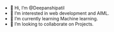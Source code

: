 - 👋 Hi, I’m @Deepanshipatil
- 👀 I’m interested in web development and AIML.
- 🌱 I’m currently learning Machine learning.
- 💞️ I’m looking to collaborate on Projects.

<!---
Deepanshipatil/Deepanshipatil is a ✨ special ✨ repository because its `README.md` (this file) appears on your GitHub profile.
You can click the Preview link to take a look at your changes.
--->
